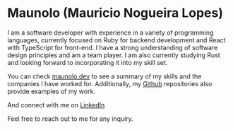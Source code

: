 # Maunolo (Mauricio Nogueira Lopes)

I am a software developer with experience in a variety of programming languages, currently focused on Ruby for backend development and React with TypeScript for front-end. I have a strong understanding of software design principles and am a team player. I am also currently studying Rust and looking forward to incorporating it into my skill set.

You can check [maunolo.dev](maunolo.dev) to see a summary of my skills and the companies I have worked for. Additionally, my [Github](https://github.com/maunolo) repositories also provide examples of my work.

And connect with me on [LinkedIn](https://www.linkedin.com/in/mauricio-lopes-046b86158/)

Feel free to reach out to me for any inquiry.
